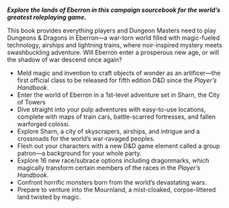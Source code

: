 _**Explore the lands of Eberron in this campaign sourcebook for the world’s greatest roleplaying game.**_

This book provides everything players and Dungeon Masters need to play Dungeons & Dragons in Eberron—a war-torn world filled with magic-fueled technology, airships and lightning trains, where noir-inspired mystery meets swashbuckling adventure. Will Eberron enter a prosperous new age, or will the shadow of war descend once again?

-   Meld magic and invention to craft objects of wonder as an artificer—the first official class to be released for fifth edition D&D since the _Player’s Handbook_.
-   Enter the world of Eberron in a 1st-level adventure set in Sharn, the City of Towers
-   Dive straight into your pulp adventures with easy-to-use locations, complete with maps of train cars, battle-scarred fortresses, and fallen warforged colossi.
-   Explore Sharn, a city of skyscrapers, airships, and intrigue and a crossroads for the world’s war-ravaged peoples.
-   Flesh out your characters with a new D&D game element called a group patron—a background for your whole party.
-   Explore 16 new race/subrace options including dragonmarks, which magically transform certain members of the races in the _Player’s Handbook_.
-   Confront horrific monsters born from the world’s devastating wars.
-   Prepare to venture into the Mournland, a mist-cloaked, corpse-littered land twisted by magic.